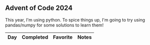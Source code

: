 ## Advent of Code 2024

This year, I'm using python. To spice things up, I'm going to try using pandas/numpy for some solutions to learn them!

|  Day  | Completed | Favorite | Notes |
| :---: | :-------: | :------: | ----- |
